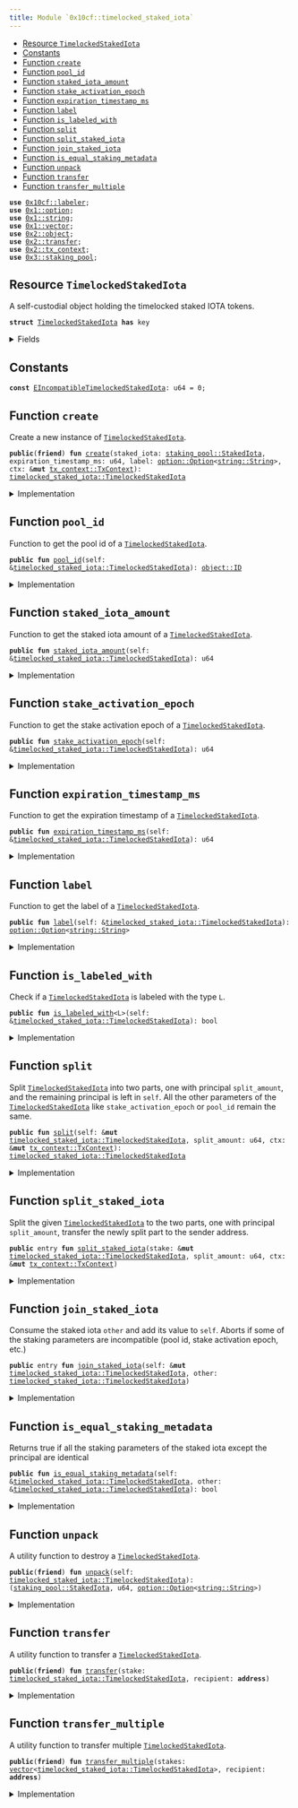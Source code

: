 ```yaml
---
title: Module `0x10cf::timelocked_staked_iota`
---
```




-  [Resource `TimelockedStakedIota`](#0x10cf_timelocked_staked_iota_TimelockedStakedIota)
-  [Constants](#@Constants_0)
-  [Function `create`](#0x10cf_timelocked_staked_iota_create)
-  [Function `pool_id`](#0x10cf_timelocked_staked_iota_pool_id)
-  [Function `staked_iota_amount`](#0x10cf_timelocked_staked_iota_staked_iota_amount)
-  [Function `stake_activation_epoch`](#0x10cf_timelocked_staked_iota_stake_activation_epoch)
-  [Function `expiration_timestamp_ms`](#0x10cf_timelocked_staked_iota_expiration_timestamp_ms)
-  [Function `label`](#0x10cf_timelocked_staked_iota_label)
-  [Function `is_labeled_with`](#0x10cf_timelocked_staked_iota_is_labeled_with)
-  [Function `split`](#0x10cf_timelocked_staked_iota_split)
-  [Function `split_staked_iota`](#0x10cf_timelocked_staked_iota_split_staked_iota)
-  [Function `join_staked_iota`](#0x10cf_timelocked_staked_iota_join_staked_iota)
-  [Function `is_equal_staking_metadata`](#0x10cf_timelocked_staked_iota_is_equal_staking_metadata)
-  [Function `unpack`](#0x10cf_timelocked_staked_iota_unpack)
-  [Function `transfer`](#0x10cf_timelocked_staked_iota_transfer)
-  [Function `transfer_multiple`](#0x10cf_timelocked_staked_iota_transfer_multiple)


<pre><code><b>use</b> <a href="labeler.md#0x10cf_labeler">0x10cf::labeler</a>;
<b>use</b> <a href="../move-stdlib/option.md#0x1_option">0x1::option</a>;
<b>use</b> <a href="../move-stdlib/string.md#0x1_string">0x1::string</a>;
<b>use</b> <a href="../move-stdlib/vector.md#0x1_vector">0x1::vector</a>;
<b>use</b> <a href="../iota-framework/object.md#0x2_object">0x2::object</a>;
<b>use</b> <a href="../iota-framework/transfer.md#0x2_transfer">0x2::transfer</a>;
<b>use</b> <a href="../iota-framework/tx_context.md#0x2_tx_context">0x2::tx_context</a>;
<b>use</b> <a href="../iota-system/staking_pool.md#0x3_staking_pool">0x3::staking_pool</a>;
</code></pre>



<a name="0x10cf_timelocked_staked_iota_TimelockedStakedIota"></a>

## Resource `TimelockedStakedIota`

A self-custodial object holding the timelocked staked IOTA tokens.


<pre><code><b>struct</b> <a href="timelocked_staked_iota.md#0x10cf_timelocked_staked_iota_TimelockedStakedIota">TimelockedStakedIota</a> <b>has</b> key
</code></pre>



<details>
<summary>Fields</summary>


<dl>
<dt>
<code>id: <a href="../iota-framework/object.md#0x2_object_UID">object::UID</a></code>
</dt>
<dd>

</dd>
<dt>
<code>staked_iota: <a href="../iota-system/staking_pool.md#0x3_staking_pool_StakedIota">staking_pool::StakedIota</a></code>
</dt>
<dd>
 A self-custodial object holding the staked IOTA tokens.
</dd>
<dt>
<code>expiration_timestamp_ms: u64</code>
</dt>
<dd>
 This is the epoch time stamp of when the lock expires.
</dd>
<dt>
<code>label: <a href="../move-stdlib/option.md#0x1_option_Option">option::Option</a>&lt;<a href="../move-stdlib/string.md#0x1_string_String">string::String</a>&gt;</code>
</dt>
<dd>
 Timelock related label.
</dd>
</dl>


</details>

<a name="@Constants_0"></a>

## Constants


<a name="0x10cf_timelocked_staked_iota_EIncompatibleTimelockedStakedIota"></a>



<pre><code><b>const</b> <a href="timelocked_staked_iota.md#0x10cf_timelocked_staked_iota_EIncompatibleTimelockedStakedIota">EIncompatibleTimelockedStakedIota</a>: u64 = 0;
</code></pre>



<a name="0x10cf_timelocked_staked_iota_create"></a>

## Function `create`

Create a new instance of <code><a href="timelocked_staked_iota.md#0x10cf_timelocked_staked_iota_TimelockedStakedIota">TimelockedStakedIota</a></code>.


<pre><code><b>public</b>(<b>friend</b>) <b>fun</b> <a href="timelocked_staked_iota.md#0x10cf_timelocked_staked_iota_create">create</a>(staked_iota: <a href="../iota-system/staking_pool.md#0x3_staking_pool_StakedIota">staking_pool::StakedIota</a>, expiration_timestamp_ms: u64, label: <a href="../move-stdlib/option.md#0x1_option_Option">option::Option</a>&lt;<a href="../move-stdlib/string.md#0x1_string_String">string::String</a>&gt;, ctx: &<b>mut</b> <a href="../iota-framework/tx_context.md#0x2_tx_context_TxContext">tx_context::TxContext</a>): <a href="timelocked_staked_iota.md#0x10cf_timelocked_staked_iota_TimelockedStakedIota">timelocked_staked_iota::TimelockedStakedIota</a>
</code></pre>



<details>
<summary>Implementation</summary>


<pre><code><b>public</b>(package) <b>fun</b> <a href="timelocked_staked_iota.md#0x10cf_timelocked_staked_iota_create">create</a>(
    staked_iota: StakedIota,
    expiration_timestamp_ms: u64,
    label: Option&lt;String&gt;,
    ctx: &<b>mut</b> TxContext
): <a href="timelocked_staked_iota.md#0x10cf_timelocked_staked_iota_TimelockedStakedIota">TimelockedStakedIota</a> {
    <a href="timelocked_staked_iota.md#0x10cf_timelocked_staked_iota_TimelockedStakedIota">TimelockedStakedIota</a> {
        id: <a href="../iota-framework/object.md#0x2_object_new">object::new</a>(ctx),
        staked_iota,
        expiration_timestamp_ms,
        label,
    }
}
</code></pre>



</details>

<a name="0x10cf_timelocked_staked_iota_pool_id"></a>

## Function `pool_id`

Function to get the pool id of a <code><a href="timelocked_staked_iota.md#0x10cf_timelocked_staked_iota_TimelockedStakedIota">TimelockedStakedIota</a></code>.


<pre><code><b>public</b> <b>fun</b> <a href="timelocked_staked_iota.md#0x10cf_timelocked_staked_iota_pool_id">pool_id</a>(self: &<a href="timelocked_staked_iota.md#0x10cf_timelocked_staked_iota_TimelockedStakedIota">timelocked_staked_iota::TimelockedStakedIota</a>): <a href="../iota-framework/object.md#0x2_object_ID">object::ID</a>
</code></pre>



<details>
<summary>Implementation</summary>


<pre><code><b>public</b> <b>fun</b> <a href="timelocked_staked_iota.md#0x10cf_timelocked_staked_iota_pool_id">pool_id</a>(self: &<a href="timelocked_staked_iota.md#0x10cf_timelocked_staked_iota_TimelockedStakedIota">TimelockedStakedIota</a>): ID { self.staked_iota.<a href="timelocked_staked_iota.md#0x10cf_timelocked_staked_iota_pool_id">pool_id</a>() }
</code></pre>



</details>

<a name="0x10cf_timelocked_staked_iota_staked_iota_amount"></a>

## Function `staked_iota_amount`

Function to get the staked iota amount of a <code><a href="timelocked_staked_iota.md#0x10cf_timelocked_staked_iota_TimelockedStakedIota">TimelockedStakedIota</a></code>.


<pre><code><b>public</b> <b>fun</b> <a href="timelocked_staked_iota.md#0x10cf_timelocked_staked_iota_staked_iota_amount">staked_iota_amount</a>(self: &<a href="timelocked_staked_iota.md#0x10cf_timelocked_staked_iota_TimelockedStakedIota">timelocked_staked_iota::TimelockedStakedIota</a>): u64
</code></pre>



<details>
<summary>Implementation</summary>


<pre><code><b>public</b> <b>fun</b> <a href="timelocked_staked_iota.md#0x10cf_timelocked_staked_iota_staked_iota_amount">staked_iota_amount</a>(self: &<a href="timelocked_staked_iota.md#0x10cf_timelocked_staked_iota_TimelockedStakedIota">TimelockedStakedIota</a>): u64 { self.staked_iota.<a href="timelocked_staked_iota.md#0x10cf_timelocked_staked_iota_staked_iota_amount">staked_iota_amount</a>() }
</code></pre>



</details>

<a name="0x10cf_timelocked_staked_iota_stake_activation_epoch"></a>

## Function `stake_activation_epoch`

Function to get the stake activation epoch of a <code><a href="timelocked_staked_iota.md#0x10cf_timelocked_staked_iota_TimelockedStakedIota">TimelockedStakedIota</a></code>.


<pre><code><b>public</b> <b>fun</b> <a href="timelocked_staked_iota.md#0x10cf_timelocked_staked_iota_stake_activation_epoch">stake_activation_epoch</a>(self: &<a href="timelocked_staked_iota.md#0x10cf_timelocked_staked_iota_TimelockedStakedIota">timelocked_staked_iota::TimelockedStakedIota</a>): u64
</code></pre>



<details>
<summary>Implementation</summary>


<pre><code><b>public</b> <b>fun</b> <a href="timelocked_staked_iota.md#0x10cf_timelocked_staked_iota_stake_activation_epoch">stake_activation_epoch</a>(self: &<a href="timelocked_staked_iota.md#0x10cf_timelocked_staked_iota_TimelockedStakedIota">TimelockedStakedIota</a>): u64 {
    self.staked_iota.<a href="timelocked_staked_iota.md#0x10cf_timelocked_staked_iota_stake_activation_epoch">stake_activation_epoch</a>()
}
</code></pre>



</details>

<a name="0x10cf_timelocked_staked_iota_expiration_timestamp_ms"></a>

## Function `expiration_timestamp_ms`

Function to get the expiration timestamp of a <code><a href="timelocked_staked_iota.md#0x10cf_timelocked_staked_iota_TimelockedStakedIota">TimelockedStakedIota</a></code>.


<pre><code><b>public</b> <b>fun</b> <a href="timelocked_staked_iota.md#0x10cf_timelocked_staked_iota_expiration_timestamp_ms">expiration_timestamp_ms</a>(self: &<a href="timelocked_staked_iota.md#0x10cf_timelocked_staked_iota_TimelockedStakedIota">timelocked_staked_iota::TimelockedStakedIota</a>): u64
</code></pre>



<details>
<summary>Implementation</summary>


<pre><code><b>public</b> <b>fun</b> <a href="timelocked_staked_iota.md#0x10cf_timelocked_staked_iota_expiration_timestamp_ms">expiration_timestamp_ms</a>(self: &<a href="timelocked_staked_iota.md#0x10cf_timelocked_staked_iota_TimelockedStakedIota">TimelockedStakedIota</a>): u64 {
    self.expiration_timestamp_ms
}
</code></pre>



</details>

<a name="0x10cf_timelocked_staked_iota_label"></a>

## Function `label`

Function to get the label of a <code><a href="timelocked_staked_iota.md#0x10cf_timelocked_staked_iota_TimelockedStakedIota">TimelockedStakedIota</a></code>.


<pre><code><b>public</b> <b>fun</b> <a href="timelocked_staked_iota.md#0x10cf_timelocked_staked_iota_label">label</a>(self: &<a href="timelocked_staked_iota.md#0x10cf_timelocked_staked_iota_TimelockedStakedIota">timelocked_staked_iota::TimelockedStakedIota</a>): <a href="../move-stdlib/option.md#0x1_option_Option">option::Option</a>&lt;<a href="../move-stdlib/string.md#0x1_string_String">string::String</a>&gt;
</code></pre>



<details>
<summary>Implementation</summary>


<pre><code><b>public</b> <b>fun</b> <a href="timelocked_staked_iota.md#0x10cf_timelocked_staked_iota_label">label</a>(self: &<a href="timelocked_staked_iota.md#0x10cf_timelocked_staked_iota_TimelockedStakedIota">TimelockedStakedIota</a>): Option&lt;String&gt; {
    self.label
}
</code></pre>



</details>

<a name="0x10cf_timelocked_staked_iota_is_labeled_with"></a>

## Function `is_labeled_with`

Check if a <code><a href="timelocked_staked_iota.md#0x10cf_timelocked_staked_iota_TimelockedStakedIota">TimelockedStakedIota</a></code> is labeled with the type <code>L</code>.


<pre><code><b>public</b> <b>fun</b> <a href="timelocked_staked_iota.md#0x10cf_timelocked_staked_iota_is_labeled_with">is_labeled_with</a>&lt;L&gt;(self: &<a href="timelocked_staked_iota.md#0x10cf_timelocked_staked_iota_TimelockedStakedIota">timelocked_staked_iota::TimelockedStakedIota</a>): bool
</code></pre>



<details>
<summary>Implementation</summary>


<pre><code><b>public</b> <b>fun</b> <a href="timelocked_staked_iota.md#0x10cf_timelocked_staked_iota_is_labeled_with">is_labeled_with</a>&lt;L&gt;(self: &<a href="timelocked_staked_iota.md#0x10cf_timelocked_staked_iota_TimelockedStakedIota">TimelockedStakedIota</a>): bool {
    <b>if</b> (self.label.is_some()) {
        self.label.borrow() == <a href="labeler.md#0x10cf_labeler_type_name">labeler::type_name</a>&lt;L&gt;()
    }
    <b>else</b> {
        <b>false</b>
    }
}
</code></pre>



</details>

<a name="0x10cf_timelocked_staked_iota_split"></a>

## Function `split`

Split <code><a href="timelocked_staked_iota.md#0x10cf_timelocked_staked_iota_TimelockedStakedIota">TimelockedStakedIota</a></code> into two parts, one with principal <code>split_amount</code>,
and the remaining principal is left in <code>self</code>.
All the other parameters of the <code><a href="timelocked_staked_iota.md#0x10cf_timelocked_staked_iota_TimelockedStakedIota">TimelockedStakedIota</a></code> like <code>stake_activation_epoch</code> or <code>pool_id</code> remain the same.


<pre><code><b>public</b> <b>fun</b> <a href="timelocked_staked_iota.md#0x10cf_timelocked_staked_iota_split">split</a>(self: &<b>mut</b> <a href="timelocked_staked_iota.md#0x10cf_timelocked_staked_iota_TimelockedStakedIota">timelocked_staked_iota::TimelockedStakedIota</a>, split_amount: u64, ctx: &<b>mut</b> <a href="../iota-framework/tx_context.md#0x2_tx_context_TxContext">tx_context::TxContext</a>): <a href="timelocked_staked_iota.md#0x10cf_timelocked_staked_iota_TimelockedStakedIota">timelocked_staked_iota::TimelockedStakedIota</a>
</code></pre>



<details>
<summary>Implementation</summary>


<pre><code><b>public</b> <b>fun</b> <a href="timelocked_staked_iota.md#0x10cf_timelocked_staked_iota_split">split</a>(self: &<b>mut</b> <a href="timelocked_staked_iota.md#0x10cf_timelocked_staked_iota_TimelockedStakedIota">TimelockedStakedIota</a>, split_amount: u64, ctx: &<b>mut</b> TxContext): <a href="timelocked_staked_iota.md#0x10cf_timelocked_staked_iota_TimelockedStakedIota">TimelockedStakedIota</a> {
    <b>let</b> splitted_stake = self.staked_iota.<a href="timelocked_staked_iota.md#0x10cf_timelocked_staked_iota_split">split</a>(split_amount, ctx);

    <a href="timelocked_staked_iota.md#0x10cf_timelocked_staked_iota_TimelockedStakedIota">TimelockedStakedIota</a> {
        id: <a href="../iota-framework/object.md#0x2_object_new">object::new</a>(ctx),
        staked_iota: splitted_stake,
        expiration_timestamp_ms: self.expiration_timestamp_ms,
        label: self.label,
    }
}
</code></pre>



</details>

<a name="0x10cf_timelocked_staked_iota_split_staked_iota"></a>

## Function `split_staked_iota`

Split the given <code><a href="timelocked_staked_iota.md#0x10cf_timelocked_staked_iota_TimelockedStakedIota">TimelockedStakedIota</a></code> to the two parts, one with principal <code>split_amount</code>,
transfer the newly split part to the sender address.


<pre><code><b>public</b> entry <b>fun</b> <a href="timelocked_staked_iota.md#0x10cf_timelocked_staked_iota_split_staked_iota">split_staked_iota</a>(stake: &<b>mut</b> <a href="timelocked_staked_iota.md#0x10cf_timelocked_staked_iota_TimelockedStakedIota">timelocked_staked_iota::TimelockedStakedIota</a>, split_amount: u64, ctx: &<b>mut</b> <a href="../iota-framework/tx_context.md#0x2_tx_context_TxContext">tx_context::TxContext</a>)
</code></pre>



<details>
<summary>Implementation</summary>


<pre><code><b>public</b> entry <b>fun</b> <a href="timelocked_staked_iota.md#0x10cf_timelocked_staked_iota_split_staked_iota">split_staked_iota</a>(stake: &<b>mut</b> <a href="timelocked_staked_iota.md#0x10cf_timelocked_staked_iota_TimelockedStakedIota">TimelockedStakedIota</a>, split_amount: u64, ctx: &<b>mut</b> TxContext) {
    <a href="../iota-framework/transfer.md#0x2_transfer_transfer">transfer::transfer</a>(<a href="timelocked_staked_iota.md#0x10cf_timelocked_staked_iota_split">split</a>(stake, split_amount, ctx), ctx.sender());
}
</code></pre>



</details>

<a name="0x10cf_timelocked_staked_iota_join_staked_iota"></a>

## Function `join_staked_iota`

Consume the staked iota <code>other</code> and add its value to <code>self</code>.
Aborts if some of the staking parameters are incompatible (pool id, stake activation epoch, etc.)


<pre><code><b>public</b> entry <b>fun</b> <a href="timelocked_staked_iota.md#0x10cf_timelocked_staked_iota_join_staked_iota">join_staked_iota</a>(self: &<b>mut</b> <a href="timelocked_staked_iota.md#0x10cf_timelocked_staked_iota_TimelockedStakedIota">timelocked_staked_iota::TimelockedStakedIota</a>, other: <a href="timelocked_staked_iota.md#0x10cf_timelocked_staked_iota_TimelockedStakedIota">timelocked_staked_iota::TimelockedStakedIota</a>)
</code></pre>



<details>
<summary>Implementation</summary>


<pre><code><b>public</b> entry <b>fun</b> <a href="timelocked_staked_iota.md#0x10cf_timelocked_staked_iota_join_staked_iota">join_staked_iota</a>(self: &<b>mut</b> <a href="timelocked_staked_iota.md#0x10cf_timelocked_staked_iota_TimelockedStakedIota">TimelockedStakedIota</a>, other: <a href="timelocked_staked_iota.md#0x10cf_timelocked_staked_iota_TimelockedStakedIota">TimelockedStakedIota</a>) {
    <b>assert</b>!(self.<a href="timelocked_staked_iota.md#0x10cf_timelocked_staked_iota_is_equal_staking_metadata">is_equal_staking_metadata</a>(&other), <a href="timelocked_staked_iota.md#0x10cf_timelocked_staked_iota_EIncompatibleTimelockedStakedIota">EIncompatibleTimelockedStakedIota</a>);

    <b>let</b> <a href="timelocked_staked_iota.md#0x10cf_timelocked_staked_iota_TimelockedStakedIota">TimelockedStakedIota</a> {
        id,
        staked_iota,
        expiration_timestamp_ms: _,
        label: _,
    } = other;

    id.delete();

    self.staked_iota.join(staked_iota);
}
</code></pre>



</details>

<a name="0x10cf_timelocked_staked_iota_is_equal_staking_metadata"></a>

## Function `is_equal_staking_metadata`

Returns true if all the staking parameters of the staked iota except the principal are identical


<pre><code><b>public</b> <b>fun</b> <a href="timelocked_staked_iota.md#0x10cf_timelocked_staked_iota_is_equal_staking_metadata">is_equal_staking_metadata</a>(self: &<a href="timelocked_staked_iota.md#0x10cf_timelocked_staked_iota_TimelockedStakedIota">timelocked_staked_iota::TimelockedStakedIota</a>, other: &<a href="timelocked_staked_iota.md#0x10cf_timelocked_staked_iota_TimelockedStakedIota">timelocked_staked_iota::TimelockedStakedIota</a>): bool
</code></pre>



<details>
<summary>Implementation</summary>


<pre><code><b>public</b> <b>fun</b> <a href="timelocked_staked_iota.md#0x10cf_timelocked_staked_iota_is_equal_staking_metadata">is_equal_staking_metadata</a>(self: &<a href="timelocked_staked_iota.md#0x10cf_timelocked_staked_iota_TimelockedStakedIota">TimelockedStakedIota</a>, other: &<a href="timelocked_staked_iota.md#0x10cf_timelocked_staked_iota_TimelockedStakedIota">TimelockedStakedIota</a>): bool {
    self.staked_iota.<a href="timelocked_staked_iota.md#0x10cf_timelocked_staked_iota_is_equal_staking_metadata">is_equal_staking_metadata</a>(&other.staked_iota) &&
    (self.expiration_timestamp_ms == other.expiration_timestamp_ms) &&
    (self.<a href="timelocked_staked_iota.md#0x10cf_timelocked_staked_iota_label">label</a>() == other.<a href="timelocked_staked_iota.md#0x10cf_timelocked_staked_iota_label">label</a>())
}
</code></pre>



</details>

<a name="0x10cf_timelocked_staked_iota_unpack"></a>

## Function `unpack`

A utility function to destroy a <code><a href="timelocked_staked_iota.md#0x10cf_timelocked_staked_iota_TimelockedStakedIota">TimelockedStakedIota</a></code>.


<pre><code><b>public</b>(<b>friend</b>) <b>fun</b> <a href="timelocked_staked_iota.md#0x10cf_timelocked_staked_iota_unpack">unpack</a>(self: <a href="timelocked_staked_iota.md#0x10cf_timelocked_staked_iota_TimelockedStakedIota">timelocked_staked_iota::TimelockedStakedIota</a>): (<a href="../iota-system/staking_pool.md#0x3_staking_pool_StakedIota">staking_pool::StakedIota</a>, u64, <a href="../move-stdlib/option.md#0x1_option_Option">option::Option</a>&lt;<a href="../move-stdlib/string.md#0x1_string_String">string::String</a>&gt;)
</code></pre>



<details>
<summary>Implementation</summary>


<pre><code><b>public</b>(package) <b>fun</b> <a href="timelocked_staked_iota.md#0x10cf_timelocked_staked_iota_unpack">unpack</a>(self: <a href="timelocked_staked_iota.md#0x10cf_timelocked_staked_iota_TimelockedStakedIota">TimelockedStakedIota</a>): (StakedIota, u64, Option&lt;String&gt;) {
    <b>let</b> <a href="timelocked_staked_iota.md#0x10cf_timelocked_staked_iota_TimelockedStakedIota">TimelockedStakedIota</a> {
        id,
        staked_iota,
        expiration_timestamp_ms,
        label,
    } = self;

    <a href="../iota-framework/object.md#0x2_object_delete">object::delete</a>(id);

    (staked_iota, expiration_timestamp_ms, label)
}
</code></pre>



</details>

<a name="0x10cf_timelocked_staked_iota_transfer"></a>

## Function `transfer`

A utility function to transfer a <code><a href="timelocked_staked_iota.md#0x10cf_timelocked_staked_iota_TimelockedStakedIota">TimelockedStakedIota</a></code>.


<pre><code><b>public</b>(<b>friend</b>) <b>fun</b> <a href="../iota-framework/transfer.md#0x2_transfer">transfer</a>(stake: <a href="timelocked_staked_iota.md#0x10cf_timelocked_staked_iota_TimelockedStakedIota">timelocked_staked_iota::TimelockedStakedIota</a>, recipient: <b>address</b>)
</code></pre>



<details>
<summary>Implementation</summary>


<pre><code><b>public</b>(package) <b>fun</b> <a href="../iota-framework/transfer.md#0x2_transfer">transfer</a>(stake: <a href="timelocked_staked_iota.md#0x10cf_timelocked_staked_iota_TimelockedStakedIota">TimelockedStakedIota</a>, recipient: <b>address</b>) {
    <a href="../iota-framework/transfer.md#0x2_transfer_transfer">transfer::transfer</a>(stake, recipient);
}
</code></pre>



</details>

<a name="0x10cf_timelocked_staked_iota_transfer_multiple"></a>

## Function `transfer_multiple`

A utility function to transfer multiple <code><a href="timelocked_staked_iota.md#0x10cf_timelocked_staked_iota_TimelockedStakedIota">TimelockedStakedIota</a></code>.


<pre><code><b>public</b>(<b>friend</b>) <b>fun</b> <a href="timelocked_staked_iota.md#0x10cf_timelocked_staked_iota_transfer_multiple">transfer_multiple</a>(stakes: <a href="../move-stdlib/vector.md#0x1_vector">vector</a>&lt;<a href="timelocked_staked_iota.md#0x10cf_timelocked_staked_iota_TimelockedStakedIota">timelocked_staked_iota::TimelockedStakedIota</a>&gt;, recipient: <b>address</b>)
</code></pre>



<details>
<summary>Implementation</summary>


<pre><code><b>public</b>(package) <b>fun</b> <a href="timelocked_staked_iota.md#0x10cf_timelocked_staked_iota_transfer_multiple">transfer_multiple</a>(<b>mut</b> stakes: <a href="../move-stdlib/vector.md#0x1_vector">vector</a>&lt;<a href="timelocked_staked_iota.md#0x10cf_timelocked_staked_iota_TimelockedStakedIota">TimelockedStakedIota</a>&gt;, recipient: <b>address</b>) {
    // Transfer all the time-locked stakes <b>to</b> the recipient.
    <b>while</b> (!stakes.is_empty()) {
       <b>let</b> stake = stakes.pop_back();
       <a href="../iota-framework/transfer.md#0x2_transfer">transfer</a>(stake, recipient);
    };

    // Destroy the empty <a href="../move-stdlib/vector.md#0x1_vector">vector</a>.
    <a href="../move-stdlib/vector.md#0x1_vector_destroy_empty">vector::destroy_empty</a>(stakes);
}
</code></pre>



</details>
